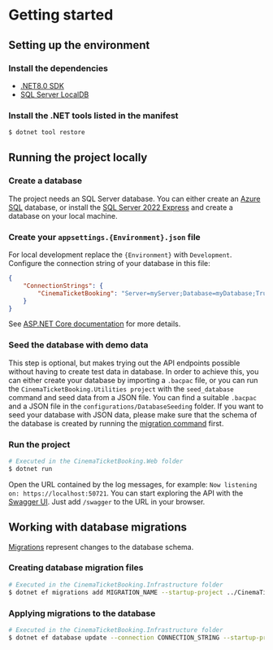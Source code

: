 # Getting started

## Setting up the environment

### Install the dependencies

- [.NET8.0 SDK](https://dotnet.microsoft.com/en-us/download/dotnet/8.0)
- [SQL Server LocalDB](https://learn.microsoft.com/en-us/sql/database-engine/configure-windows/sql-server-express-localdb?view=sql-server-ver16)

### Install the .NET tools listed in the manifest

```bash
$ dotnet tool restore
```

## Running the project locally

### Create a database

The project needs an SQL Server database. You can either create an
[Azure SQL](https://azure.microsoft.com/en-us/products/azure-sql/database) database,
or install the [SQL Server 2022 Express](https://www.microsoft.com/en-us/sql-server/sql-server-downloads)
and create a database on your local machine.

### Create your `appsettings.{Environment}.json` file

For local development replace the `{Environment}` with `Development`.
Configure the connection string of your database in this file:

```json
{
    "ConnectionStrings": {
        "CinemaTicketBooking": "Server=myServer;Database=myDatabase;Trusted_Connection=True;"
    }
}
```

See [ASP.NET Core documentation](https://learn.microsoft.com/en-us/aspnet/core/fundamentals/configuration/?view=aspnetcore-9.0#appsettingsjson) for more details.

### Seed the database with demo data

This step is optional, but makes trying out the API endpoints possible without having to
create test data in database. In order to achieve this, you can either create your
database by importing a `.bacpac` file, or you can run the `CinemaTicketBooking.Utilities project`
with the `seed_database` command and seed data from a JSON file.
You can find a suitable `.bacpac` and a JSON file in the `configurations/DatabaseSeeding` folder.
If you want to seed your database with JSON data, please make sure that the schema of the database is created
by running the [migration command](#applying-migrations-to-the-database) first.

### Run the project

```bash
# Executed in the CinemaTicketBooking.Web folder
$ dotnet run
```

Open the URL contained by the log messages, for example: `Now listening on: https://localhost:50721`.
You can start exploring the API with the [Swagger UI](https://swagger.io/tools/swagger-ui/).
Just add `/swagger` to the URL in your browser.

## Working with database migrations

[Migrations](https://learn.microsoft.com/en-us/ef/core/managing-schemas/migrations/?tabs=dotnet-core-cli) represent changes to the database schema.

### Creating database migration files

```bash
# Executed in the CinemaTicketBooking.Infrastructure folder
$ dotnet ef migrations add MIGRATION_NAME --startup-project ../CinemaTicketBooking.Web
```

### Applying migrations to the database

```bash
# Executed in the CinemaTicketBooking.Infrastructure folder
$ dotnet ef database update --connection CONNECTION_STRING --startup-project ../CinemaTicketBooking.Web
```
